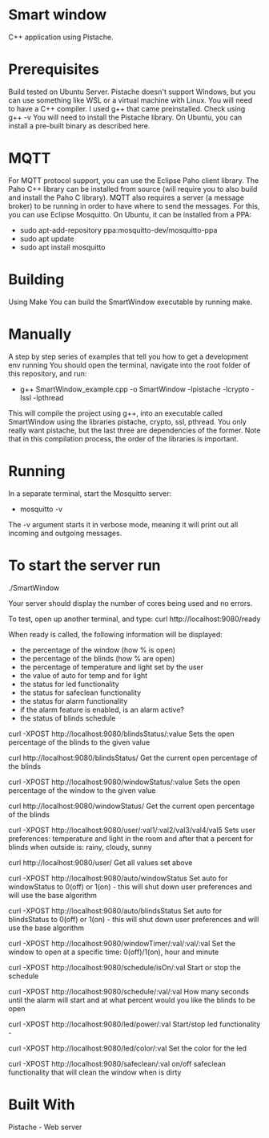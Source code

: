 

# Smart window 
 C++ application using Pistache.

# Prerequisites
Build tested on Ubuntu Server. Pistache doesn't support Windows, but you can use something like WSL or a virtual machine with Linux.
You will need to have a C++ compiler. I used g++ that came preinstalled. Check using g++ -v
You will need to install the Pistache library. On Ubuntu, you can install a pre-built binary as described here.
 
# MQTT
For MQTT protocol support, you can use the Eclipse Paho client library. The Paho C++ library can be installed from source (will require you to also build and install the Paho C library).
MQTT also requires a server (a message broker) to be running in order to have where to send the messages. For this, you can use Eclipse Mosquitto. On Ubuntu, it can be installed from a PPA:

- sudo apt-add-repository ppa:mosquitto-dev/mosquitto-ppa 
- sudo apt update 
- sudo apt install mosquitto
 
# Building
Using Make
You can build the SmartWindow executable by running make.

# Manually
A step by step series of examples that tell you how to get a development env running
You should open the terminal, navigate into the root folder of this repository, and run:

- g++ SmartWindow_example.cpp -o SmartWindow -lpistache -lcrypto -lssl -lpthread

This will compile the project using g++, into an executable called SmartWindow using the libraries pistache, crypto, ssl, pthread. You only really want pistache, but the last three are dependencies of the former. Note that in this compilation process, the order of the libraries is important.

# Running
In a separate terminal, start the Mosquitto server:
- mosquitto -v

The -v argument starts it in verbose mode, meaning it will print out all incoming and outgoing messages.

# To start the server run
./SmartWindow

Your server should display the number of cores being used and no errors.

To test, open up another terminal, and type:
curl http://localhost:9080/ready

When ready is called, the following information will be displayed:
- the percentage of the window (how % is open)
- the percentage of the blinds (how % are open)
- the percentage of temperature and light set by the user
- the value of auto for temp and for light
- the status for led functionality
- the status for safeclean functionality 
- the status for alarm functionality
- if the alarm feature is enabled, is an alarm active?
- the status of blinds schedule


curl -XPOST http://localhost:9080/blindsStatus/:value
Sets the open percentage of the blinds to the given value

curl http://localhost:9080/blindsStatus/
Get the current open percentage of the blinds

curl -XPOST http://localhost:9080/windowStatus/:value
Sets the open percentage of the window to the given value

curl http://localhost:9080/windowStatus/
Get the current open percentage of the blinds

curl -XPOST http://localhost:9080/user/:val1/:val2/val3/val4/val5
Sets user preferences: temperature and light in the room and after that a percent for blinds when outside is: rainy, cloudy, sunny


curl http://localhost:9080/user/
Get all values set above

curl -XPOST http://localhost:9080/auto/windowStatus
Set auto for windowStatus to 0(off) or 1(on) - this will shut down user preferences and will use the base algorithm

curl -XPOST http://localhost:9080/auto/blindsStatus
Set auto for blindsStatus to 0(off) or 1(on) - this will shut down user preferences and will use the base algorithm

curl -XPOST http://localhost:9080/windowTimer/:val/:val/:val
Set the window to open at a specific time: 0(off)/1(on), hour and minute

curl -XPOST http://localhost:9080/schedule/isOn/:val
Start or stop the schedule

curl -XPOST http://localhost:9080/schedule/:val/:val
How many seconds until the alarm will start and at what percent would you like the blinds to be open

curl -XPOST http://localhost:9080/led/power/:val
Start/stop led functionality -

curl -XPOST http://localhost:9080/led/color/:val
Set the color for the led

curl -XPOST http://localhost:9080/safeclean/:val
on/off safeclean functionality that will clean the window when is dirty

# Built With
Pistache - Web server

